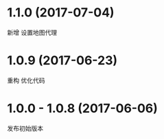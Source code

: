 # 1.1.0 (2017-07-04)

新增 设置地图代理

# 1.0.9 (2017-06-23)

重构 优化代码

# 1.0.0 - 1.0.8 (2017-06-06)

发布初始版本
